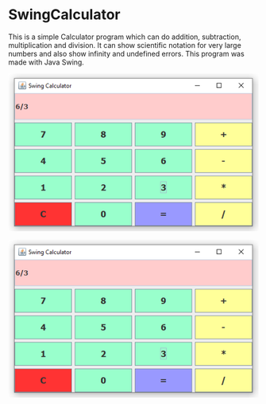 # SwingCalculator
 This is a simple Calculator program which can do addition, subtraction, multiplication and division. It can show scientific notation for very large numbers and also show infinity and undefined errors. This program was made with Java Swing.

![](screenshots/1.PNG)

![](screenshots/1.PNG)
